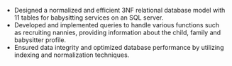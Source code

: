 - Designed a normalized and efficient 3NF relational database model with 11 tables for babysitting services on an SQL server.
- Developed and implemented queries to handle various functions such as recruiting nannies, providing information about the child, family and babysitter profile. 
- Ensured data integrity and optimized database performance by utilizing indexing and normalization techniques.
